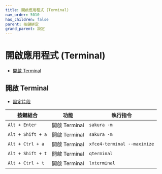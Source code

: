 ```yaml
---
title: 開啟應用程式 (Terminal)
nav_order: 5010
has_children: false
parent: 按鍵綁定
grand_parent: 設定
---
```



# 開啟應用程式 (Terminal)

* [開啟 Terminal](#開啟-terminal)




## 開啟 Terminal

* [設定片段](https://github.com/samwhelp/ultramarine-labwc-adjustment/blob/main/prototype/main/labwc-config/Main/asset/overlay/etc/skel/.config/labwc/rc.xml#L178-L192)


| 按鍵組合          | 功能         | 執行指令                     |
| ----------------- | ------------- | --------------------------- |
| `Alt + Enter`     | 開啟 Terminal | `sakura -m`                 |
| `Alt + Shift + a` | 開啟 Terminal | `sakura -m`                 |
| `Alt + Ctrl + a`  | 開啟 Terminal | `xfce4-terminal --maximize` |
| `Alt + Shift + t` | 開啟 Terminal | `qterminal`                     |
| `Alt + Ctrl + t`  | 開啟 Terminal | `lxterminal`                     |
